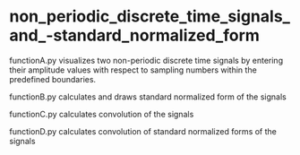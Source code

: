 # non_periodic_discrete_time_signals_and_-standard_normalized_form

functionA.py
visualizes two non-periodic discrete time signals by entering their amplitude values 
with respect to sampling numbers within the predefined boundaries.

functionB.py
calculates and draws standard normalized form of the signals

functionC.py
calculates convolution of the signals

functionD.py
calculates convolution of standard normalized forms of the signals



